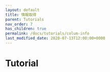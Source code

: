 ```yaml
---
layout: default
title: 情報取得
parent: Tutorials
nav_order: 7
has_children: true
permalink: /docs/tutorials/colum-info
last_modified_date: 2020-07-13T12:00:00+0000
---
```


# Tutorial

